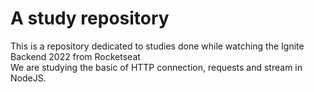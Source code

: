 <h1>A study repository</h1>

This is a repository dedicated to studies done while watching the Ignite Backend 2022 from Rocketseat
</br>
We are studying the basic of HTTP connection, requests and stream in NodeJS.